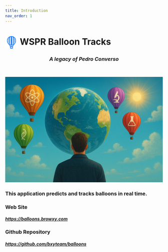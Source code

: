 ```yaml
---
title: Introduction
nav_order: 1
---
```


# <img style="vertical-align: middle;height:40px; width:40px;" src="https://raw.githubusercontent.com/bxyteam/balloons/refs/heads/main/docs/images/balloon.png"> WSPR Balloon Tracks

<h3 align="center" style="font-weight:bold; font-style:italic;">A legacy of Pedro Converso</h3>
<br>
<p align="center">
    <img  alt="legacy" src="https://raw.githubusercontent.com/bxyteam/balloons/refs/heads/main/docs/images/legacy.jpg">
</p>

### This application predicts and tracks balloons in real time.


### Web Site

##### <a href="https://balloons.browxy.com">https://balloons.browxy.com</a>

### Github Repository

##### <a href="https://github.com/bxyteam/balloons">https://github.com/bxyteam/balloons</a>
